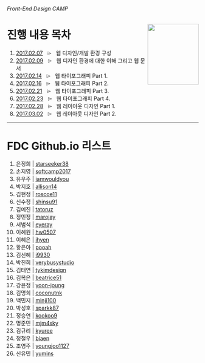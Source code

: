 ###### Front-End Design CAMP

<img src="https://cdn.rawgit.com/yamoo9/FDS/3rd_FDS/ASSETS/table-of-contents.png" alt="" align="right" width="134" height="160">

# 진행 내용 목차

1. [2017.02.07](./DAY01/README.md) &nbsp; ⌲ &nbsp; 웹 디자인/개발 환경 구성
1. [2017.02.09](./DAY02/README.md) &nbsp; ⌲ &nbsp; 웹 디자인 환경에 대한 이해 그리고 웹 문서
1. [2017.02.14](./DAY03/README.md) &nbsp; ⌲ &nbsp; 웹 타이포그래피 Part 1.
1. [2017.02.16](./DAY04/README.md) &nbsp; ⌲ &nbsp; 웹 타이포그래피 Part 2.
1. [2017.02.21](./DAY05/README.md) &nbsp; ⌲ &nbsp; 웹 타이포그래피 Part 3.
1. [2017.02.23](./DAY06/README.md) &nbsp; ⌲ &nbsp; 웹 타이포그래피 Part 4.
1. [2017.02.28](./DAY07/README.md) &nbsp; ⌲ &nbsp; 웹 레이아웃 디자인 Part 1.
1. [2017.03.02](./DAY08/README.md) &nbsp; ⌲ &nbsp; 웹 레이아웃 디자인 Part 2.

---

# FDC Github.io 리스트

1. 은정희 | [starseeker38](https://github.com/starseeker38/starseeker38.github.io)
1. 손지영 | [softcamp2017](https://github.com/softcamp2017/softcamp2017.github.io)
1. 유우주 | [iamwouldyou](https://github.com/iamwouldyou/iamwouldyou.github.io)
1. 박지호 | [allison14](https://github.com/allison14/allison14.github.io)
1. 김현정 | [roscoe11](https://github.com/roscoe11/roscoe11.github.io)
1. 신수정 | [shinsu91](https://github.com/shinsu91/shinsu91.github.io)
1. 김예진 | [tatoruz](https://github.com/tatoruz/tatoruz.github.io)
1. 정민정 | [marojay](https://github.com/marojay/marojay.github.io)
1. 서범석 | [eyeray](https://github.com/eyeray/eyeray.github.io)
1. 이혜원 | [hw0507](https://github.com/hw0507/hw0507.github.io)
1. 이혜은 | [ihyen](https://github.com/ihyen/ihyen.github.io)
1. 황은아 | [pooah](https://github.com/pooah/pooah.github.io)
1. 김선혜 | [i9930](http://github.com/i9930/i9930.github.io)
1. 박진희 | [verybusystudio](https://github.com/verybusystudio/verybusystudio.github.io)
1. 김태연 | [tykimdesign](https://github.com/tykimdesign/tykimdesign.github.io)
1. 김복은 | [beatrice51](https://beatrice51.github.io)
1. 강윤정 | [yoon-joung](https://github.com/Yoon-Joung/yoon-joung.github.io)
1. 김명희 | [coconutnk](https://github.com/coconutnk/coconutnk.github.io)
1. 백민지 | [minji100](https://github.com/minji100/minji100.github.io)
1. 박성호 | [sparkk87](https://github.com/sparkk87/sparkk87.github.io)
1. 정승연 | [kookoo9](https://github.com/kookoo9/kookoo9.github.io)
1. 명준민 | [mjm4sky](https://github.com/mjm4sky/mjm4sky.github.io)
1. 김규리 | [kyuree](https://github.com/kyuree/kyuree.github.io/)
1. 정철우 | [biaen](https://github.com/biaen/biaen.github.io)
1. 조영주 | [youngjoo1127](https://github.com/youngjoo1127/youngjoo1127.github.io)
1. 신유민 | [yumins](https://github.com/yumins/yumins.github.io)
